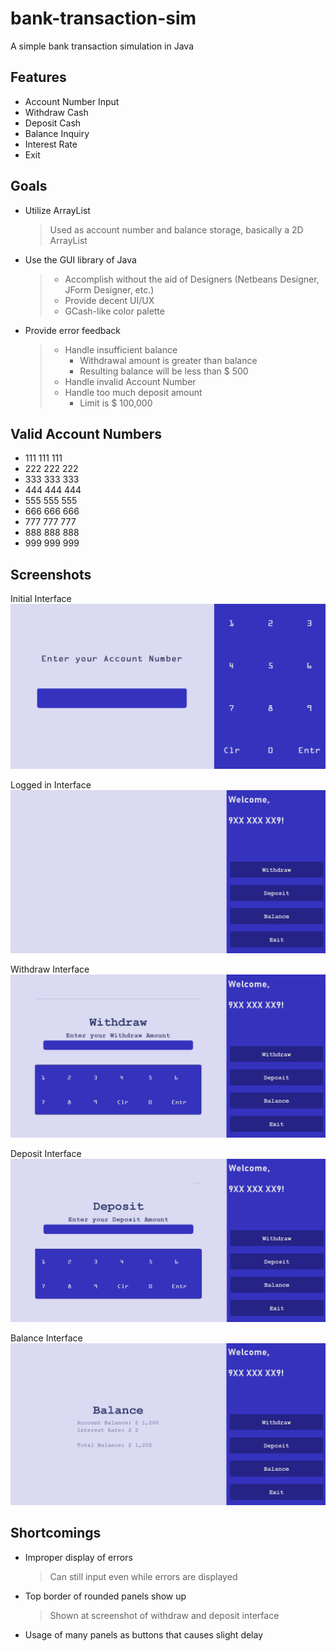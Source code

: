 # bank-transaction-sim
 A simple bank transaction simulation in Java


## Features
- Account Number Input
- Withdraw Cash
- Deposit Cash
- Balance Inquiry
- Interest Rate
- Exit

## Goals
- Utilize ArrayList
    > Used as account number and balance storage, basically a 2D ArrayList
- Use the GUI library of Java
    > - Accomplish without the aid of Designers (Netbeans Designer, JForm Designer, etc.)
    > - Provide decent UI/UX
    > - GCash-like color palette
- Provide error feedback
    > - Handle insufficient balance 
    >   - Withdrawal amount is greater than balance
    >   - Resulting balance will be less than $ 500
    > - Handle invalid Account Number
    > - Handle too much deposit amount
    >    - Limit is $ 100,000

## Valid Account Numbers
- 111 111 111
- 222 222 222
- 333 333 333
- 444 444 444
- 555 555 555
- 666 666 666
- 777 777 777
- 888 888 888
- 999 999 999

## Screenshots

Initial Interface
![](src/main/resources/screenshots/initial-interface.png)

Logged in Interface
![](src/main/resources/screenshots/logged-in-interface.png)

Withdraw Interface
![](src/main/resources/screenshots/withdraw-interface.png)

Deposit Interface
![](src/main/resources/screenshots/deposit-interface.png)

Balance Interface
![](src/main/resources/screenshots/balance-interface.png)

## Shortcomings
- Improper display of errors
    > Can still input even while errors are displayed
- Top border of rounded panels show up
    > Shown at screenshot of withdraw and deposit interface
- Usage of many panels as buttons that causes slight delay
